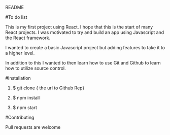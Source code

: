 README

#To do list

This is my first project using React. I hope that this is the start of many React projects. I was motivated to try and build an app using Javascript and the React framework. 

I wanted to create a basic Javascript project but adding features to take it to a higher level. 

In addition to this I wanted to then learn how to use Git and Github to learn how to utilize source control. 

#Installation 

1) $ git clone { the url to Github Rep}

2) $ npm install

3) $ npm start

#Contributing 

Pull requests are welcome